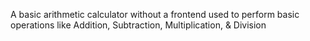 A basic arithmetic calculator without a frontend used to perform basic operations like Addition, Subtraction, Multiplication, & Division
